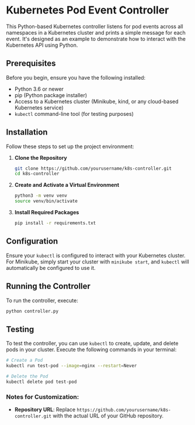 # Kubernetes Pod Event Controller

This Python-based Kubernetes controller listens for pod events across all namespaces in a Kubernetes cluster and prints a simple message for each event. It's designed as an example to demonstrate how to interact with the Kubernetes API using Python.

## Prerequisites

Before you begin, ensure you have the following installed:

- Python 3.6 or newer
- pip (Python package installer)
- Access to a Kubernetes cluster (Minikube, kind, or any cloud-based Kubernetes service)
- `kubectl` command-line tool (for testing purposes)

## Installation

Follow these steps to set up the project environment:

1. **Clone the Repository**

    ```bash
    git clone https://github.com/yourusername/k8s-controller.git
    cd k8s-controller
    ```

2. **Create and Activate a Virtual Environment**

    ```bash
    python3 -m venv venv
    source venv/bin/activate
    ```

3. **Install Required Packages**

    ```bash
    pip install -r requirements.txt
    ```

## Configuration

Ensure your `kubectl` is configured to interact with your Kubernetes cluster. For Minikube, simply start your cluster with `minikube start`, and `kubectl` will automatically be configured to use it.

## Running the Controller

To run the controller, execute:

```bash
python controller.py
```

## Testing

To test the controller, you can use `kubectl` to create, update, and delete pods in your cluster. Execute the following commands in your terminal:

```bash
# Create a Pod
kubectl run test-pod --image=nginx --restart=Never

# Delete the Pod
kubectl delete pod test-pod
```


### Notes for Customization:

- **Repository URL**: Replace `https://github.com/yourusername/k8s-controller.git` with the actual URL of your GitHub repository.